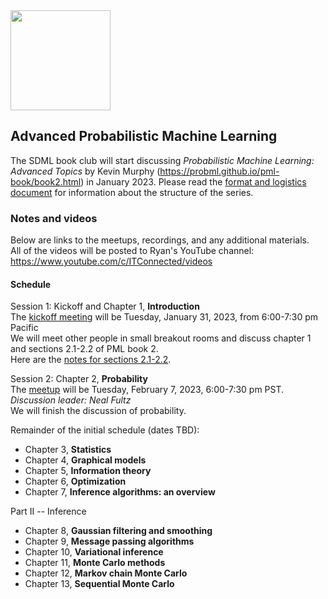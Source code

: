 <img src="https://github.com/SanDiegoMachineLearning/bookclub/blob/master/images/probml_book2.jpg?raw=true" width="160">

## Advanced Probabilistic Machine Learning

The SDML book club will start discussing *Probabilistic Machine Learning: Advanced Topics* 
by Kevin Murphy (https://probml.github.io/pml-book/book2.html) in January 2023. 
Please read the [format and logistics document](https://docs.google.com/document/d/1q4m_bMqT293W827hwFur6D-EEdgvSj9baJqcEDJZwus/edit?usp=sharing) 
for information about the structure of the series.

### Notes and videos
Below are links to the meetups, recordings, and any additional materials.  
All of the videos will be posted to Ryan's YouTube channel:  https://www.youtube.com/c/ITConnected/videos

#### Schedule

Session 1:  Kickoff and Chapter 1, **Introduction** \
The [kickoff meeting](https://www.meetup.com/san-diego-machine-learning/events/290817833/) will be Tuesday, January 31, 2023, from 6:00-7:30 pm Pacific \
We will meet other people in small breakout rooms and discuss chapter 1 and sections 2.1-2.2 of PML book 2. \
Here are the [notes for sections 2.1-2.2](https://docs.google.com/document/d/1r-jy-BrGvXDoCQVNu7kRa8KwB7KdxJ_mxmM7UiWTKjc/edit?usp=sharing).

Session 2:  Chapter 2, **Probability** \
The [meetup](https://www.meetup.com/san-diego-machine-learning/events/291353203/) will be Tuesday, February 7, 2023, 6:00-7:30 pm PST. \
*Discussion leader:  Neal Fultz* \
We will finish the discussion of probability. 

Remainder of the initial schedule (dates TBD):
* Chapter 3, **Statistics**
* Chapter 4, **Graphical models**
* Chapter 5, **Information theory**
* Chapter 6, **Optimization**
* Chapter 7, **Inference algorithms:  an overview**

Part II -- Inference
* Chapter 8, **Gaussian filtering and smoothing**
* Chapter 9, **Message passing algorithms**
* Chapter 10, **Variational inference**
* Chapter 11, **Monte Carlo methods**
* Chapter 12, **Markov chain Monte Carlo**
* Chapter 13, **Sequential Monte Carlo**




<br>
<br>
